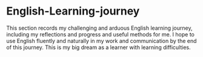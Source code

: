 # English-Learning-journey

This section records my challenging and arduous English learning journey, including my reflections and progress and useful methods for me. I hope to use English fluently and naturally in my work and communication by the end of this journey. This is my big dream as a learner with learning difficulties.
